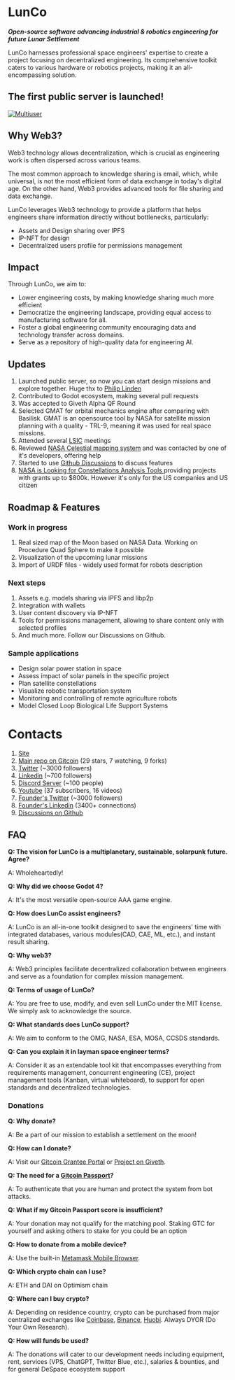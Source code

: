 
# LunCo

_**Open-source software advancing industrial & robotics engineering for future Lunar Settlement**_

LunCo harnesses professional space engineers' expertise to create a project focusing on decentralized engineering. Its comprehensive toolkit caters to various hardware or robotics projects, making it an all-encompassing solution.

## The first public server is launched!
[![Multiuser](https://pbs.twimg.com/media/F00eAcsacAMlxMt?format=jpg&name=large)](https://twitter.com/LunCoSim/status/1679031437780201472)

## Why Web3?

Web3 technology allows decentralization, which is crucial as engineering work is often dispersed across various teams. 

The most common approach to knowledge sharing is email, which, while universal, is not the most efficient form of data exchange in today's digital age. On the other hand, Web3 provides advanced tools for file sharing and data exchange.

LunCo leverages Web3 technology to provide a platform that helps engineers share information directly without bottlenecks, particularly:
- Assets and Design sharing over IPFS
- IP-NFT for design
- Decentralized users profile for permissions management

## Impact

Through LunCo, we aim to:

- Lower engineering costs, by making knowledge sharing much more efficient
- Democratize the engineering landscape, providing equal access to manufacturing software for all.
- Foster a global engineering community encouraging data and technology transfer across domains.
- Serve as a repository of high-quality data for engineering AI.


## Updates

1. Launched public server, so now you can start design missions and explore together. Huge thx to [Philip Linden](https://twitter.com/PhilipJLinden)
2. Contributed to Godot ecosystem, making several pull requests
3. Was accepted to Giveth Alpha QF Round
4. Selected GMAT for orbital mechanics engine after comparing with Basilisk. GMAT is an opensource tool by NASA for satellite mission planning with a quality -  TRL-9, meaning it was used for real space missions. 
5. Attended several [LSIC](https://lsic.jhuapl.edu) meetings
6. Reviewed [NASA Celestial mapping system](https://celestial.arc.nasa.gov) and was contacted by one of it's developers, offering help
7. Started to use [Github Discussions](https://github.com/orgs/LunCoSim/discussions) to discuss features
8. [NASA is Looking for Constellations Analysis Tools ](https://sam.gov/opp/afe50c193c8140a7a1a64878b3d69df4/view) providing projects with grants up to $800k. However  it's only for the US companies and US citizen

## Roadmap & Features

### Work in progress
1. Real sized map of the Moon based on NASA Data. Working on Procedure Quad Sphere to make it possible
2. Visualization of the upcoming lunar missions
3.  Import of URDF files - widely used format for robots description

### Next steps
1. Assets e.g. models sharing via IPFS and libp2p
2. Integration with wallets
3. User content discovery via  IP-NFT
4. Tools for permissions management, allowing to share content only with selected profiles
5. And much more. Follow our Discussions on Github.


### Sample applications

- Design solar power station in space 
- Assess impact of solar panels in the specific project
- Plan satellite constellations 
- Visualize robotic transportation system
- Monitoring and controlling of remote agriculture robots
- Model Closed Loop Biological Life Support Systems

# Contacts

1. [Site](https://lunco.space)
2. [Main repo on Gitcoin](https://github.com/LunCoSim/lunco-sim) (29 stars, 7 watching, 9 forks)
3. [Twitter](https://twitter.com/LunCoSim) (~3000 followers)
4. [Linkedin](https://www.linkedin.com/company/luncosim/) (~700 followers)
5. [Discord Server](https://discord.gg/uTEFrW32) (~100 people)
7. [Youtube](https://www.youtube.com/@LunCoSim) (37 subscribers, 16 videos)
8. [Founder's Twitter](https://twitter.com/_Difint_) (~3000 followers)
9. [Founder's Linkedin](https://www.linkedin.com/in/rod-mamin-2a48a12b/) (3400+ connections)
10. [Discussions on Github](https://github.com/orgs/LunCoSim/discussions)

## FAQ


**Q: The vision for LunCo is a multiplanetary, sustainable, solarpunk future. Agree?**

A: Wholeheartedly!

**Q: Why did we choose Godot 4?**

A: It's the most versatile open-source AAA game engine.

**Q: How does LunCo assist engineers?**

A: LunCo is an all-in-one toolkit designed to save the engineers' time with integrated databases, various modules(CAD, CAE, ML, etc.), and instant result sharing.

**Q: Why web3?**

A: Web3 principles facilitate decentralized collaboration between engineers and serve as a foundation for complex mission management.

**Q: Terms of usage of LunCo?**

A: You are free to use, modify, and even sell LunCo under the MIT license. We simply ask to acknowledge the source.

**Q: What standards does LunCo support?**

A: We aim to conform to the OMG, NASA, ESA, MOSA, CCSDS standards.

**Q: Can you explain it in layman space engineer terms?**

A: Consider it as an extendable tool kit that encompasses everything from requirements management, concurrent engineering (CE), project management tools (Kanban, virtual whiteboard), to support for open standards and decentralized technologies.

### Donations

**Q: Why donate?**

A: Be a part of our mission to establish a settlement on the moon!

**Q: How can I donate?**

A: Visit our [Gitcoin Grantee Portal](https://gitcoin.notion.site/Gitcoin-Grantee-Portal-6adfc92627474bd48a5dfcd1e8438d20) or [Project on Giveth](https://giveth.io/project/lunco-a-full-cycle-space-operations-sim-tool).

**Q: The need for a [Gitcoin Passport](https://passport.gitcoin.co/)?**

A: To authenticate that you are human and protect the system from bot attacks.

**Q: What if my Gitcoin Passport score is insufficient?**

A: Your donation may not qualify for the matching pool. Staking GTC for yourself and asking others to stake for you could be an option

**Q: How to donate from a mobile device?**

A: Use the built-in [Metamask Mobile Browser](https://support.metamask.io/hc/en-us/articles/6356387482523-How-to-use-the-MetaMask-Mobile-Browser).

**Q: Which crypto chain can I use?**

A: ETH and DAI on Optimism chain

**Q: Where can I buy crypto?**

A: Depending on residence country, crypto can be purchased from major centralized exchanges like [Coinbase](https://www.coinbase.com/), [Binance](https://binance.com/), [Huobi](https://www.huobi.com/). Always DYOR (Do Your Own Research).

**Q: How will funds be used?**

A: The donations will cater to our development needs including equipment, rent, services (VPS, ChatGPT, Twitter Blue, etc.), salaries & bounties, and for general DeSpace ecosystem support
